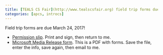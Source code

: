 ```yaml
---
title: [TEALS CS Fair](http://www.tealscsfair.org) field trip forms due
categories: [apcs, introcs]
---
```

Field trip forms are due March 24, 2017!<br/>
 * [Permission slip](https://issaquahwednet-my.sharepoint.com/personal/stutlerk_issaquah_wednet_edu/_layouts/15/guestaccess.aspx?docid=0f16b5429ff0443219c7caffc3897796c&authkey=AZeyquzgYuZneQ5P144IV6A). Print and sign, then return to me.<br/>
 * [Microsoft Media Release form](https://issaquahwednet-my.sharepoint.com/personal/stutlerk_issaquah_wednet_edu/_layouts/15/guestaccess.aspx?docid=0f478c62db51444b6be549239f2013247&authkey=AThtBZEyC1Cna4ya-8jqEQQ). This is a PDF with forms. Save the file, enter the info, save again, then email to me.

